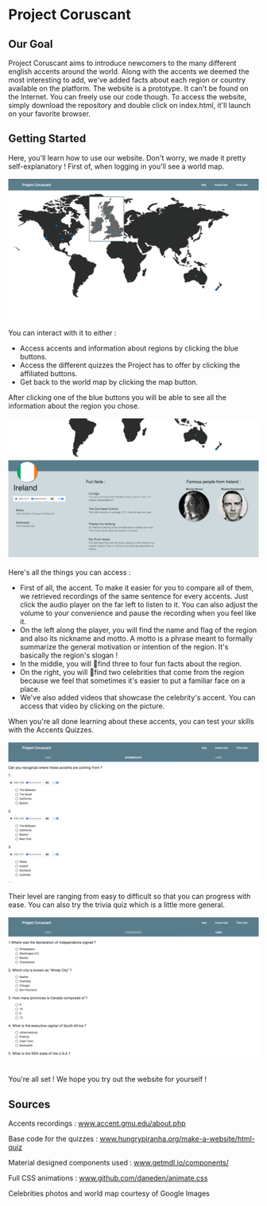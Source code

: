 # Project Coruscant
## Our Goal
Project Coruscant aims to introduce newcomers to the many different english accents around the world. Along with the accents we deemed the most interesting to add, we've added facts about each region or country available on the platform. The website is a prototype. It can't be found on the Internet. You can freely use our code though. To access the website, simply download the repository and double click on index.html, it'll launch on your favorite browser.
## Getting Started
Here, you'll learn how to use our website. Don't worry, we made it pretty self-explanatory !
First of, when logging in you'll see a world map. <br />
<br />
![picture alt](images/worldmap.png) <br />
<br />
You can interact with it to either :
  * Access accents and information about regions by clicking the blue buttons.
  * Access the different quizzes the Project has to offer by clicking the affiliated buttons.
  * Get back to the world map by clicking the map button. <br />

After clicking one of the blue buttons you will be able to see all the information about the
region you chose. <br />
<br />
![picture alt](images/accent.png) <br />
<br />
Here's all the things you can access :
  * First of all, the accent. To make it easier for you to compare all of them, we retrieved recordings of the same sentence for every accents. Just click the audio player on the far left to listen to it. You can also adjust the volume to your convenience and pause the recording when you feel like it.
  * On the left along the player, you will find the name and flag of the region and also its nickname and motto. A motto is a phrase meant to formally summarize the general motivation or intention of the region. It's basically the region's slogan !
  * In the middle, you will find three to four fun facts about the region.
  * On the right, you will find two celebrities that come from the region because we feel that sometimes it's easier to put a familiar face on a place.
  * We've also added videos that showcase the celebrity's accent. You can access that video by clicking on the picture. <br />

When you're all done learning about these accents, you can test your skills with the Accents Quizzes. <br />
<br />
![picture alt](images/accentquizz.png) <br />
<br />
Their level are ranging from easy to difficult so that you can progress with ease.
You can also try the trivia quiz which is a little more general. <br />
<br />
![picture alt](images/triviaquizz.png) <br />
<br />
<br />
You're all set ! We hope you try out the website for yourself !

## Sources

Accents recordings :
www.accent.gmu.edu/about.php

Base code for the quizzes :
www.hungrypiranha.org/make-a-website/html-quiz

Material designed components used :
www.getmdl.io/components/

Full CSS animations :
www.github.com/daneden/animate.css

Celebrities photos and world map courtesy of Google Images
